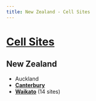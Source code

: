 ```yaml
---
title: New Zealand - Cell Sites
---
```


# [Cell Sites](../)

## New Zealand

* Auckland
* **[Canterbury](can)**
* **[Waikato](wko)** (14 sites)

